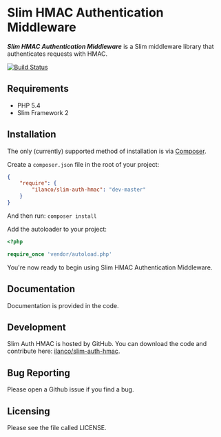 Slim HMAC Authentication Middleware
===================================

***Slim HMAC Authentication Middleware*** is a Slim middleware library that authenticates requests with HMAC.

[![Build Status](https://travis-ci.org/ilanco/slim-auth-hmac.svg?branch=master)](https://travis-ci.org/ilanco/slim-auth-hmac)

Requirements
------------

* PHP 5.4
* Slim Framework 2

Installation
------------

The only (currently) supported method of installation is via
[Composer](http://getcomposer.org).

Create a `composer.json` file in the root of your project:

``` json
{
    "require": {
        "ilanco/slim-auth-hmac": "dev-master"
    }
}
```

And then run: `composer install`

Add the autoloader to your project:

``` php
<?php

require_once 'vendor/autoload.php'
```

You're now ready to begin using Slim HMAC Authentication Middleware.

Documentation
-------------

Documentation is provided in the code.

Development
-----------

Slim Auth HMAC is hosted by GitHub. You can download the code and contribute
here: [ilanco/slim-auth-hmac][].

Bug Reporting
-------------

Please open a Github issue if you find a bug.

Licensing
---------

Please see the file called LICENSE.

[ilanco/slim-auth-hmac]: https://github.com/ilanco/slim-auth-hmac
"ilanco/slim-auth-hmac"
